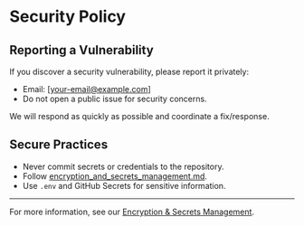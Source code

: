 # Security Policy

## Reporting a Vulnerability

If you discover a security vulnerability, please report it privately:

- Email: [your-email@example.com]
- Do not open a public issue for security concerns.

We will respond as quickly as possible and coordinate a fix/response.

## Secure Practices

- Never commit secrets or credentials to the repository.
- Follow [encryption_and_secrets_management.md](encryption_and_secrets_management.md).
- Use `.env` and GitHub Secrets for sensitive information.

---

For more information, see our [Encryption & Secrets Management](encryption_and_secrets_management.md).
